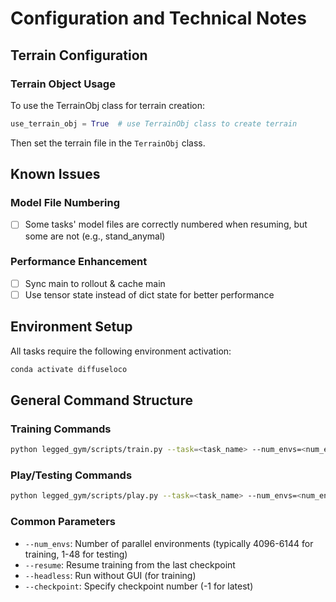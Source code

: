 # Configuration and Technical Notes

## Terrain Configuration

### Terrain Object Usage

To use the TerrainObj class for terrain creation:

```python
use_terrain_obj = True  # use TerrainObj class to create terrain
```

Then set the terrain file in the `TerrainObj` class.

## Known Issues

### Model File Numbering
- [ ] Some tasks' model files are correctly numbered when resuming, but some are not (e.g., stand_anymal)

### Performance Enhancement
- [ ] Sync main to rollout & cache main
- [ ] Use tensor state instead of dict state for better performance

## Environment Setup

All tasks require the following environment activation:

```bash
conda activate diffuseloco
```

## General Command Structure

### Training Commands
```bash
python legged_gym/scripts/train.py --task=<task_name> --num_envs=<num_environments> --resume --headless
```

### Play/Testing Commands
```bash
python legged_gym/scripts/play.py --task=<task_name> --num_envs=<num_environments> --checkpoint=<checkpoint_number>
```

### Common Parameters
- `--num_envs`: Number of parallel environments (typically 4096-6144 for training, 1-48 for testing)
- `--resume`: Resume training from the last checkpoint
- `--headless`: Run without GUI (for training)
- `--checkpoint`: Specify checkpoint number (-1 for latest)